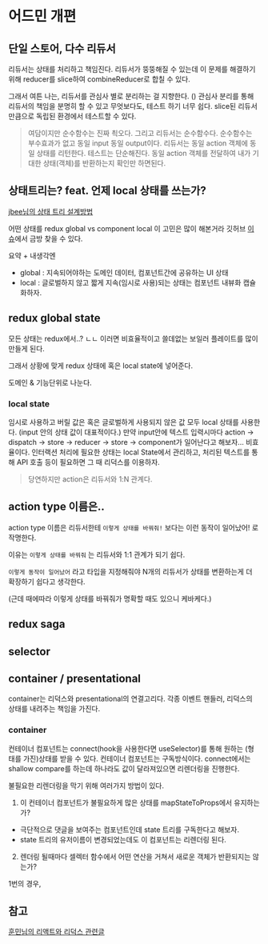 # 어드민 개편

## 단일 스토어, 다수 리듀서

리듀서는 상태를 처리하고 책임진다.
리듀서가 뚱뚱해질 수 있는데 이 문제를 해결하기 위해 reducer를 slice하여 combineReducer로 합칠 수 있다.

그래서 여튼 나는,
리듀서를 관심사 별로 분리하는 걸 지향한다. ()
관심사 분리를 통해 리듀서의 책임을 분명히 할 수 있고 무엇보다도, 테스트 하기 너무 쉽다. slice된 리듀서만큼으로 독립된 환경에서 테스트할 수 있다.

> 여담이지만 순수함수는 진짜 쵝오다. 그리고 리듀서는 순수함수다.
> 순수함수는 부수효과가 없고 동일 input 동일 output이다.
> 리듀서는 동일 action 객체에 동일 상태를 리턴한다.
> 테스트는 단순해진다. 동일 action 객체를 전달하여 내가 기대한 상태(객체)를 반환하는지 확인만 하면된다.

## 상태트리는? feat. 언제 local 상태를 쓰는가?

[jbee님의 상태 트리 설계방법](https://jbee.io/react/react-2-redux-architecture/#-%EA%B3%A0%EB%AF%BC-4-%EC%98%AC%EB%B0%94%EB%A5%B8-reducer%EC%9D%98-%EB%8B%A8%EC%9C%84%EB%8A%94-%EB%AC%B4%EC%97%87%EC%9D%B8%EA%B0%80)

어떤 상태를 redux global vs component local 이 고민은 많이 해본거라 깃허브 [이슈](https://github.com/reduxjs/redux/issues/1287)에서 금방 찾을 수 있다.

요약 + 내생각엔

- global : 지속되어야하는 도메인 데이터, 컴포넌트간에 공유하는 UI 상태
- local : 글로벌하지 않고 짧게 지속(임시로 사용)되는 상태는 컴포넌트 내뷰화 캡슐화하자.

## redux global state

모든 상태는 redux에서..? ㄴㄴ 이러면 비효율적이고 쓸데없는 보일러 플레이트를 많이 만들게 된다.

그래서 상황에 맞게 redux 상태에 혹은 local state에 넣어준다.

도메인 & 기능단위로 나눈다.

### local state

임시로 사용하고 버릴 값은 혹은 글로벌하게 사용되지 않은 값 모두 local 상태를 사용한다. (input 안의 상태 값이 대표적이다.)
만약 input안에 텍스트 입력시마다 action -> dispatch -> store -> reducer -> store -> component가 일어난다고 해보자... 비효율이다. 인터랙션 처리에 필요한 상태는 local State에서 관리하고, 처리된 텍스트를 통해 API 호출 등이 필요하면 그 때 리덕스를 이용하자.

> 당연하지만 action은 리듀서와 1:N 관계다.

## action type 이름은..

action type 이름은 리듀서한테 `이렇게 상태를 바꿔줘!` 보다는 이런 동작이 일어났어! 로 작명한다.

이유는 `이렇게 상태를 바꿔줘` 는 리듀서와 1:1 관계가 되기 쉽다.

`이렇게 동작이 일어났어` 라고 타입을 지정해줘야 N개의 리듀서가 상태를 변환하는게 더 확장하기 쉽다고 생각한다.

(근데 때에따라 이렇게 상태를 바꿔줘가 명확할 때도 있으니 케바케다.)

## redux saga

## selector

## container / presentational

container는 리덕스와 presentational의 연결고리다. 각종 이벤트 핸들러, 리덕스의 상태를 내려주는 책임을 가진다.

### container

컨테이너 컴포넌트는 connect(hook을 사용한다면 useSelector)를 통해 원하는 (형태를 가진)상태를 받을 수 있다.
컨테이너 컴포넌트는 구독방식이다. connect에서는 shallow compare를 하는데 하나라도 값이 달라져있으면 리렌더링을 진행한다.

불필요한 리렌더링을 막기 위해 여러가지 방법이 있다.

1. 이 컨테이너 컴포넌트가 불필요하게 많은 상태를 mapStateToProps에서 유지하는가?

- 극단적으로 댓글을 보여주는 컴포넌트인데 state 트리를 구독한다고 해보자.
- state 트리의 유저이름이 변경되었는데도 이 컴포넌트는 리렌더링 된다.

2. 렌더링 될때마다 셀렉터 함수에서 어떤 연산을 거쳐서 새로운 객체가 반환되지는 않는가?

1번의 경우,

## 참고

[훈민님의 리액트와 리덕스 관련글](https://huns.me/development/1953)
